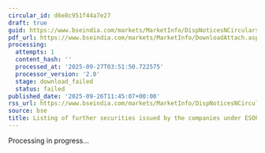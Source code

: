 ```yaml
---
circular_id: d6e8c951f44a7e27
draft: true
guid: https://www.bseindia.com/markets/MarketInfo/DispNoticesNCirculars.aspx?Noticeid={E0AA7E95-2E0C-4CA7-BAAB-2410EC1FFEE0}&noticeno=20250926-32&dt=09/26/2025&icount=32&totcount=76&flag=0
pdf_url: https://www.bseindia.com/markets/MarketInfo/DownloadAttach.aspx?id=20250926-32&attachedId=
processing:
  attempts: 1
  content_hash: ''
  processed_at: '2025-09-27T03:51:50.722575'
  processor_version: '2.0'
  stage: download_failed
  status: failed
published_date: '2025-09-26T11:45:07+00:00'
rss_url: https://www.bseindia.com/markets/MarketInfo/DispNoticesNCirculars.aspx?Noticeid={E0AA7E95-2E0C-4CA7-BAAB-2410EC1FFEE0}&noticeno=20250926-32&dt=09/26/2025&icount=32&totcount=76&flag=0
source: bse
title: Listing of further securities issued by the companies under ESOP/ESOS
---
```


Processing in progress...